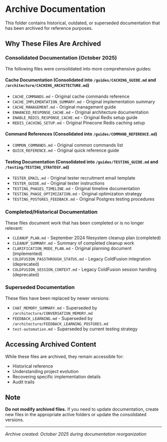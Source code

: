 # Archive Documentation

This folder contains historical, outdated, or superseded documentation that has been archived for reference purposes.

## Why These Files Are Archived

### Consolidated Documentation (October 2025)
The following files were consolidated into more comprehensive guides:

#### Cache Documentation (Consolidated into `/guides/CACHING_GUIDE.md` and `/architecture/CACHING_ARCHITECTURE.md`)
- `CACHE_COMMANDS.md` - Original cache commands reference
- `CACHE_IMPLEMENTATION_SUMMARY.md` - Original implementation summary
- `CACHE_MANAGEMENT.md` - Original management guide
- `ENHANCED_RESPONSE_CACHE.md` - Original architecture documentation
- `ENABLE_REDIS_RESPONSE_CACHE.md` - Original Redis setup guide
- `REDIS_CACHING_SETUP.md` - Original Pinecone Redis caching setup

#### Command References (Consolidated into `/guides/COMMAND_REFERENCE.md`)
- `COMMON_COMMANDS.md` - Original common commands list
- `QUICK_REFERENCE.md` - Original quick reference guide

#### Testing Documentation (Consolidated into `/guides/TESTING_GUIDE.md` and `/testing/TESTING_STRATEGY.md`)
- `TESTER_EMAIL.md` - Original tester recruitment email template
- `TESTER_GUIDE.md` - Original tester instructions
- `TESTING_PHASES_TIMELINE.md` - Original timeline documentation
- `TESTING_PHASE_OPTIMIZATION.md` - Original optimization strategy
- `TESTING_POSTGRES_FEEDBACK.md` - Original Postgres testing procedures

### Completed/Historical Documentation
These files document work that has been completed or is no longer relevant:

- `CLEANUP_PLAN.md` - September 2024 filesystem cleanup plan (completed)
- `CLEANUP_SUMMARY.md` - Summary of completed cleanup work
- `CLARIFICATION_MODE_PLAN.md` - Original planning document (implemented)
- `COLDFUSION_PASSTHROUGH_STATUS.md` - Legacy ColdFusion integration (deprecated)
- `COLDFUSION_SESSION_CONTEXT.md` - Legacy ColdFusion session handling (deprecated)

### Superseded Documentation
These files have been replaced by newer versions:

- `CHAT_MEMORY_SUMMARY.md` - Superseded by `/architecture/CONVERSATION_MEMORY.md`
- `FEEDBACK_LEARNING.md` - Superseded by `/architecture/FEEDBACK_LEARNING_POSTGRES.md`
- `test-automation.md` - Superseded by current testing strategy

## Accessing Archived Content

While these files are archived, they remain accessible for:
- Historical reference
- Understanding project evolution
- Recovering specific implementation details
- Audit trails

## Note

**Do not modify archived files.** If you need to update documentation, create new files in the appropriate active folders or update the consolidated versions.

---

*Archive created: October 2025 during documentation reorganization*
